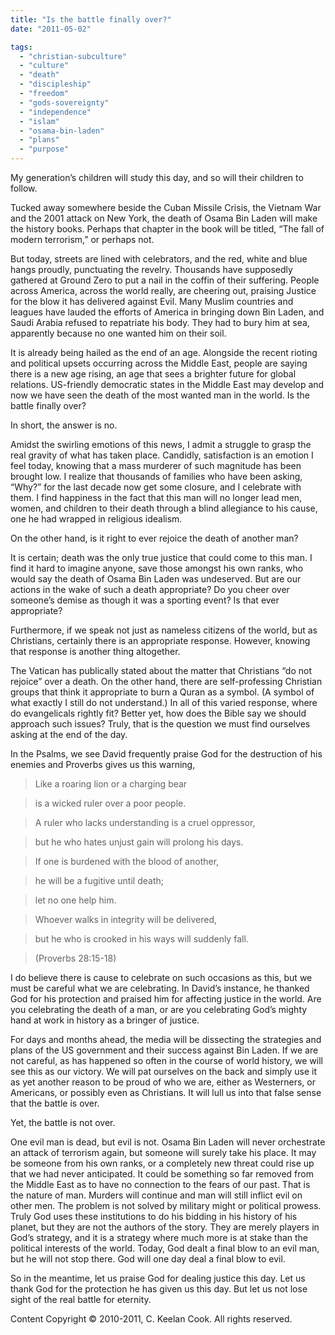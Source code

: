 ```yaml
---
title: "Is the battle finally over?"
date: "2011-05-02"

tags: 
  - "christian-subculture"
  - "culture"
  - "death"
  - "discipleship"
  - "freedom"
  - "gods-sovereignty"
  - "independence"
  - "islam"
  - "osama-bin-laden"
  - "plans"
  - "purpose"
---
```


My generation’s children will study this day, and so will their children to follow. 

Tucked away somewhere beside the Cuban Missile Crisis, the Vietnam War and the 2001 attack on New York, the death of Osama Bin Laden will make the history books. Perhaps that chapter in the book will be titled, “The fall of modern terrorism,” or perhaps not.

But today, streets are lined with celebrators, and the red, white and blue hangs proudly, punctuating the revelry. Thousands have supposedly gathered at Ground Zero to put a nail in the coffin of their suffering. People across America, across the world really, are cheering out, praising Justice for the blow it has delivered against Evil. Many Muslim countries and leagues have lauded the efforts of America in bringing down Bin Laden, and Saudi Arabia refused to repatriate his body. They had to bury him at sea, apparently because no one wanted him on their soil.

It is already being hailed as the end of an age. Alongside the recent rioting and political upsets occurring across the Middle East, people are saying there is a new age rising, an age that sees a brighter future for global relations. US-friendly democratic states in the Middle East may develop and now we have seen the death of the most wanted man in the world. Is the battle finally over?

In short, the answer is no.

Amidst the swirling emotions of this news, I admit a struggle to grasp the real gravity of what has taken place. Candidly, satisfaction is an emotion I feel today, knowing that a mass murderer of such magnitude has been brought low. I realize that thousands of families who have been asking, “Why?” for the last decade now get some closure, and I celebrate with them. I find happiness in the fact that this man will no longer lead men, women, and children to their death through a blind allegiance to his cause, one he had wrapped in religious idealism.

On the other hand, is it right to ever rejoice the death of another man?

It is certain; death was the only true justice that could come to this man. I find it hard to imagine anyone, save those amongst his own ranks, who would say the death of Osama Bin Laden was undeserved. But are our actions in the wake of such a death appropriate? Do you cheer over someone’s demise as though it was a sporting event? Is that ever appropriate?

Furthermore, if we speak not just as nameless citizens of the world, but as Christians, certainly there is an appropriate response. However, knowing that response is another thing altogether.

The Vatican has publically stated about the matter that Christians “do not rejoice” over a death. On the other hand, there are self-professing Christian groups that think it appropriate to burn a Quran as a symbol. (A symbol of what exactly I still do not understand.) In all of this varied response, where do evangelicals rightly fit? Better yet, how does the Bible say we should approach such issues? Truly, that is the question we must find ourselves asking at the end of the day.

In the Psalms, we see David frequently praise God for the destruction of his enemies and Proverbs gives us this warning,

> Like a roaring lion or a charging bear 

> is a wicked ruler over a poor people.

> A ruler who lacks understanding is a cruel oppressor, 

> but he who hates unjust gain will prolong his days.

> If one is burdened with the blood of another,

> he will be a fugitive until death;

> let no one help him.

> Whoever walks in integrity will be delivered,

> but he who is crooked in his ways will suddenly fall.

> (Proverbs 28:15-18) 

I do believe there is cause to celebrate on such occasions as this, but we must be careful what we are celebrating. In David’s instance, he thanked God for his protection and praised him for affecting justice in the world. Are you celebrating the death of a man, or are you celebrating God’s mighty hand at work in history as a bringer of justice.

For days and months ahead, the media will be dissecting the strategies and plans of the US government and their success against Bin Laden. If we are not careful, as has happened so often in the course of world history, we will see this as our victory. We will pat ourselves on the back and simply use it as yet another reason to be proud of who we are, either as Westerners, or Americans, or possibly even as Christians. It will lull us into that false sense that the battle is over.

Yet, the battle is not over.

One evil man is dead, but evil is not. Osama Bin Laden will never orchestrate an attack of terrorism again, but someone will surely take his place. It may be someone from his own ranks, or a completely new threat could rise up that we had never anticipated. It could be something so far removed from the Middle East as to have no connection to the fears of our past. That is the nature of man. Murders will continue and man will still inflict evil on other men. The problem is not solved by military might or political prowess. Truly God uses these institutions to do his bidding in his history of his planet, but they are not the authors of the story. They are merely players in God’s strategy, and it is a strategy where much more is at stake than the political interests of the world. Today, God dealt a final blow to an evil man, but he will not stop there. God will one day deal a final blow to evil.

So in the meantime, let us praise God for dealing justice this day. Let us thank God for the protection he has given us this day. But let us not lose sight of the real battle for eternity.

Content Copyright © 2010-2011, C. Keelan Cook. All rights reserved.
